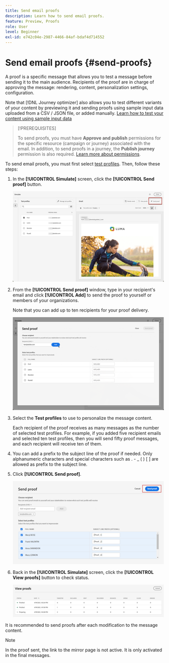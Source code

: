 ```yaml
---
title: Send email proofs
description: Learn how to send email proofs.
feature: Preview, Proofs
role: User
level: Beginner
exl-id: e742c04e-2987-4466-84af-bdaf4d714552
---
```

# Send email proofs {#send-proofs}

A proof is a specific message that allows you to test a message before sending it to the main audience. Recipients of the proof are in charge of approving the message: rendering, content, personalization settings, configuration.

Note that [!DNL Journey optimizer] also allows you to test different variants of your content by previewing it and sending proofs using sample input data uploaded from a CSV / JSON file, or added manually. [Learn how to test your content using sample input data](../test-approve/simulate-sample-input.md)

>[!PREREQUISITES]
>
>To send proofs, you must have **Approve and publish** permissions for the specific resource (campaign or journey) associated with the email. In addition, to send proofs in a journey, the **Publish journey** permission is also required. [Learn more about permissions](../administration/ootb-permissions.md).


To send email proofs, you must first select [test profiles](test-profiles.md). Then, follow these steps:

1. In the **[!UICONTROL Simulate]** screen, click the **[!UICONTROL Send proof]** button.

    ![](../email/assets/send-proof-button.png)

1. From the **[!UICONTROL Send proof]** window, type in your recipient's email and click **[!UICONTROL Add]** to send the proof to yourself or members of your organizations.

    Note that you can add up to ten recipients for your proof delivery.

    ![](../email/assets/send-proof-add.png)

1. Select the **Test profiles** to use to personalize the message content. 
    
    Each recipient of the proof receives as many messages as the number of selected test profiles. For example, if you added five recipient emails and selected ten test profiles, then you will send fifty proof messages, and each recipient will receive ten of them.

1. You can add a prefix to the subject line of the proof if needed. Only alphanumeric characters and special characters such as . - _ ( ) [ ] are allowed as prefix to the subject line.

1. Click **[!UICONTROL Send proof]**. 

    ![](../email/assets/send-proof-select.png)

1. Back in the **[!UICONTROL Simulate]** screen, click the  **[!UICONTROL View proofs]** button to check status.

    ![](../email/assets/send-proof-view.png)

It is recommended to send proofs after each modification to the message content.

>[!NOTE]
>
>In the proof sent, the link to the mirror page is not active. It is only activated in the final messages.
